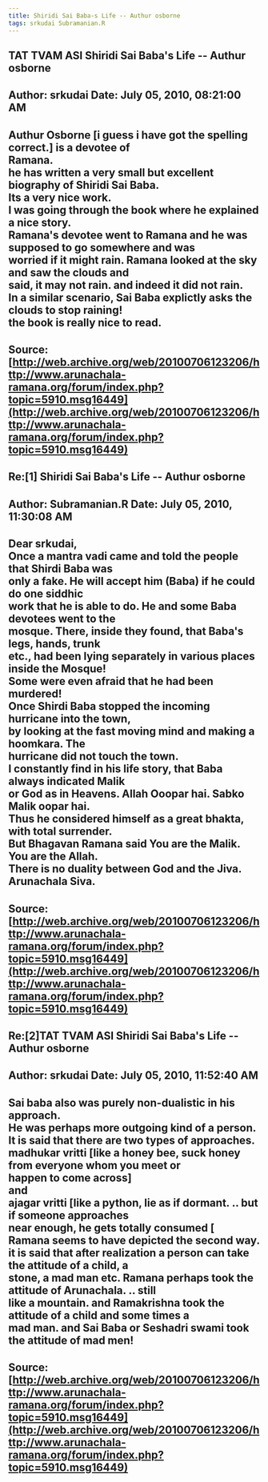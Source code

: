 ```yaml
--- 
title: Shiridi Sai Baba-s Life -- Authur osborne   
tags: srkudai Subramanian.R  
---  
```

## TAT TVAM ASI Shiridi Sai Baba's Life -- Authur osborne  
Author: srkudai             Date: July 05, 2010, 08:21:00 AM  
---  
Authur Osborne [i guess i have got the spelling correct.] is a devotee of  
Ramana.   
he has written a very small but excellent biography of Shiridi Sai Baba.   
Its a very nice work.   
I was going through the book where he explained a nice story.   
Ramana's devotee went to Ramana and he was supposed to go somewhere and was  
worried if it might rain. Ramana looked at the sky and saw the clouds and  
said, it may not rain. and indeed it did not rain.   
In a similar scenario, Sai Baba explictly asks the clouds to stop raining!   
the book is really nice to read.
 ---  
Source:[http://web.archive.org/web/20100706123206/http://www.arunachala-ramana.org/forum/index.php?topic=5910.msg16449](http://web.archive.org/web/20100706123206/http://www.arunachala-ramana.org/forum/index.php?topic=5910.msg16449)   
---  

## Re:[1] Shiridi Sai Baba's Life -- Authur osborne  
Author: Subramanian.R       Date: July 05, 2010, 11:30:08 AM  
---  
Dear srkudai,   
Once a mantra vadi came and told the people that Shirdi Baba was   
only a fake. He will accept him (Baba) if he could do one siddhic   
work that he is able to do. He and some Baba devotees went to the   
mosque. There, inside they found, that Baba's legs, hands, trunk   
etc., had been lying separately in various places inside the Mosque!   
Some were even afraid that he had been murdered!   
Once Shirdi Baba stopped the incoming hurricane into the town,   
by looking at the fast moving mind and making a hoomkara. The   
hurricane did not touch the town.   
I constantly find in his life story, that Baba always indicated Malik   
or God as in Heavens. Allah Ooopar hai. Sabko Malik oopar hai.   
Thus he considered himself as a great bhakta, with total surrender.   
But Bhagavan Ramana said You are the Malik. You are the Allah.   
There is no duality between God and the Jiva.   
Arunachala Siva.
 ---  
Source:[http://web.archive.org/web/20100706123206/http://www.arunachala-ramana.org/forum/index.php?topic=5910.msg16449](http://web.archive.org/web/20100706123206/http://www.arunachala-ramana.org/forum/index.php?topic=5910.msg16449)   
---  

## Re:[2]TAT TVAM ASI  Shiridi Sai Baba's Life -- Authur osborne  
Author: srkudai             Date: July 05, 2010, 11:52:40 AM  
---  
Sai baba also was purely non-dualistic in his approach.   
He was perhaps more outgoing kind of a person.   
It is said that there are two types of approaches.   
madhukar vritti [like a honey bee, suck honey from everyone whom you meet or  
happen to come across]   
and   
ajagar vritti [like a python, lie as if dormant. .. but if someone approaches  
near enough, he gets totally consumed [   
Ramana seems to have depicted the second way.   
it is said that after realization a person can take the attitude of a child, a  
stone, a mad man etc. Ramana perhaps took the attitude of Arunachala. .. still  
like a mountain. and Ramakrishna took the attitude of a child and some times a  
mad man. and Sai Baba or Seshadri swami took the attitude of mad men!
 ---  
Source:[http://web.archive.org/web/20100706123206/http://www.arunachala-ramana.org/forum/index.php?topic=5910.msg16449](http://web.archive.org/web/20100706123206/http://www.arunachala-ramana.org/forum/index.php?topic=5910.msg16449)   
---  

